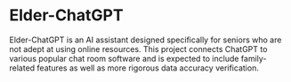 # Elder-ChatGPT
Elder-ChatGPT is an AI assistant designed specifically for seniors who are not adept at using online resources. This project connects ChatGPT to various popular chat room software and is expected to include family-related features as well as more rigorous data accuracy verification.
